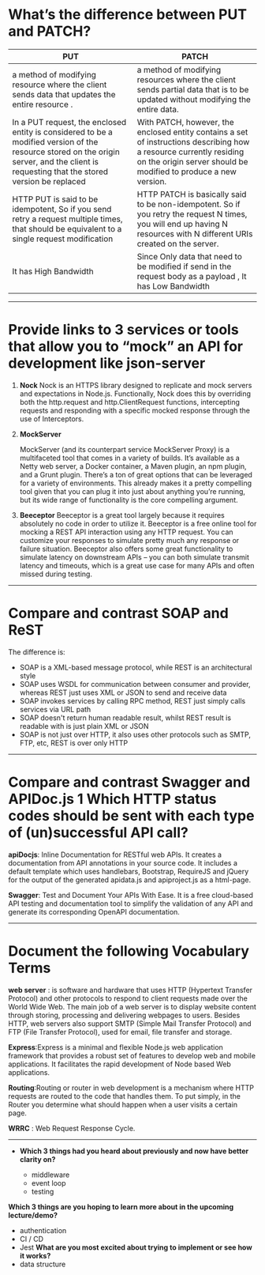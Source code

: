# What’s the difference between PUT and PATCH?

| PUT                                                                                                                                                                                        | PATCH                                                                                                                                                                                  |
| ------------------------------------------------------------------------------------------------------------------------------------------------------------------------------------------ | -------------------------------------------------------------------------------------------------------------------------------------------------------------------------------------- |
| a method of modifying resource where the client sends data that updates the entire resource .                                                                                              | a method of modifying resources where the client sends partial data that is to be updated without modifying the entire data.                                                           |
| In a PUT request, the enclosed entity is considered to be a modified version of the resource stored on the origin server, and the client is requesting that the stored version be replaced | With PATCH, however, the enclosed entity contains a set of instructions describing how a resource currently residing on the origin server should be modified to produce a new version. |
| HTTP PUT is said to be idempotent, So if you send retry a request multiple times, that should be equivalent to a single request modification                                               | HTTP PATCH is basically said to be non-idempotent. So if you retry the request N times, you will end up having N resources with N different URIs created on the server.                |
| It has High Bandwidth                                                                                                                                                                      | Since Only data that need to be modified if send in the request body as a payload , It has Low Bandwidth                                                                               |

---

# Provide links to 3 services or tools that allow you to “mock” an API for development like json-server

1. **Nock**
   Nock is an HTTPS library designed to replicate and mock servers and expectations in Node.js. Functionally, Nock does this by overriding both the http.request and http.ClientRequest functions, intercepting requests and responding with a specific mocked response through the use of Interceptors.

2. **MockServer**

   MockServer (and its counterpart service MockServer Proxy) is a multifaceted tool that comes in a variety of builds. It’s available as a Netty web server, a Docker container, a Maven plugin, an npm plugin, and a Grunt plugin. There’s a ton of great options that can be leveraged for a variety of environments. This already makes it a pretty compelling tool given that you can plug it into just about anything you’re running, but its wide range of functionality is the core compelling argument.

3. **Beeceptor**
   Beeceptor is a great tool largely because it requires absolutely no code in order to utilize it. Beeceptor is a free online tool for mocking a REST API interaction using any HTTP request. You can customize your responses to simulate pretty much any response or failure situation. Beeceptor also offers some great functionality to simulate latency on downstream APIs – you can both simulate transmit latency and timeouts, which is a great use case for many APIs and often missed during testing.

---

# Compare and contrast SOAP and ReST

The difference is:

- SOAP is a XML-based message protocol, while REST is an architectural style
- SOAP uses WSDL for communication between consumer and provider, whereas REST just uses XML or JSON to send and receive data
- SOAP invokes services by calling RPC method, REST just simply calls services via URL path
- SOAP doesn't return human readable result, whilst REST result is readable with is just plain XML or JSON
- SOAP is not just over HTTP, it also uses other protocols such as SMTP, FTP, etc, REST is over only HTTP

---

# Compare and contrast Swagger and APIDoc.js 1 Which HTTP status codes should be sent with each type of (un)successful API call?

**apiDocjs**: Inline Documentation for RESTful web APIs. It creates a documentation from API annotations in your source code. It includes a default template which uses handlebars, Bootstrap, RequireJS and jQuery for the output of the generated apidata.js and apiproject.js as a html-page.

**Swagger**: Test and Document Your APIs With Ease. It is a free cloud-based API testing and documentation tool to simplify the validation of any API and generate its corresponding OpenAPI documentation.

---

# Document the following Vocabulary Terms

**web server** : is software and hardware that uses HTTP (Hypertext Transfer Protocol) and other protocols to respond to client requests made over the World Wide Web. The main job of a web server is to display website content through storing, processing and delivering webpages to users. Besides HTTP, web servers also support SMTP (Simple Mail Transfer Protocol) and FTP (File Transfer Protocol), used for email, file transfer and storage.

**Express**:Express is a minimal and flexible Node.js web application framework that provides a robust set of features to develop web and mobile applications. It facilitates the rapid development of Node based Web applications.

**Routing**:Routing or router in web development is a mechanism where HTTP requests are routed to the code that handles them. To put simply, in the Router you determine what should happen when a user visits a certain page.

**WRRC** : Web Request Response Cycle.

---

- **Which 3 things had you heard about previously and now have better clarity on?**

  - middleware
  - event loop
  - testing

**Which 3 things are you hoping to learn more about in the upcoming lecture/demo?**

- authentication
- CI / CD
- Jest
  **What are you most excited about trying to implement or see how it works?**
- data structure
